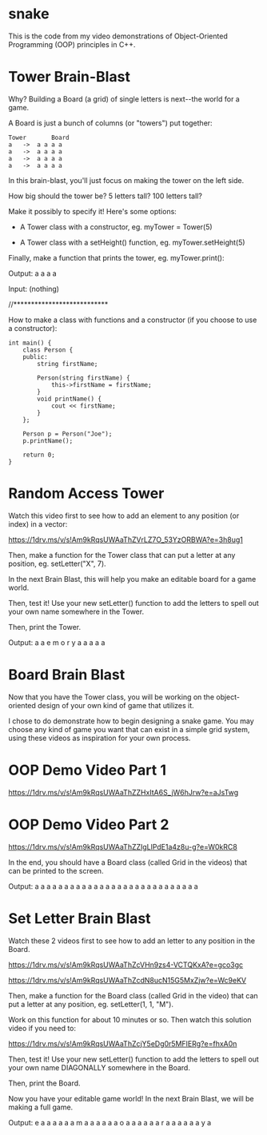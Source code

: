 # snake
This is the code from my video demonstrations of Object-Oriented Programming (OOP) principles in C++.

# Tower Brain-Blast

Why? Building a Board (a grid) of single letters
is next--the world for a game.

A Board is just a bunch of columns
(or "towers") put together:

	Tower		Board
	a	->	a a a a
	a	->	a a a a
	a	->	a a a a
	a	->	a a a a

In this brain-blast, you'll just focus on making
the tower on the left side.

How big should the tower be? 5 letters tall?
100 letters tall?

Make it possibly to specify it! Here's some options:

* A Tower class with a constructor, eg. myTower = Tower(5)

* A Tower class with a setHeight() function, eg.
	myTower.setHeight(5)
	
Finally, make a function that prints the tower,
eg. myTower.print():

Output:
	a
	a
	a
	a
	
Input:
	(nothing)



//***************************

How to make a class with functions and a
constructor (if you choose to use a constructor):

	int main() {
		class Person {
		public:
			string firstName;

			Person(string firstName) {
				this->firstName = firstName;
			}
			void printName() {
				cout << firstName;
			}
		};

		Person p = Person("Joe");
		p.printName();

		return 0;
	}

# Random Access Tower

Watch this video first to see how to add an
element to any position (or index) in a vector:

https://1drv.ms/v/s!Am9kRqsUWAaThZVrLZ7O_53YzORBWA?e=3h8ug1

Then, make a function for the Tower class that can
put a letter at any position, eg. setLetter("X", 7).

In the next Brain Blast, this will help you
make an editable board for a game world.

Then, test it! Use your new setLetter() function to
add the letters to spell out your own name
somewhere in the Tower.

Then, print the Tower.

Output:
	a
	a
	e
	m
	o
	r
	y
	a
	a
	a
	a
	a

# Board Brain Blast

Now that you have the Tower class, you will be working on the 
object-oriented design of your own kind of game that utilizes it.

I chose to do demonstrate how
to begin designing a snake game. You may choose any kind of game you
want that can exist in a simple grid system, using these videos as
inspiration for your own process.

# OOP Demo Video Part 1
<a href="https://1drv.ms/v/s!Am9kRqsUWAaThZZHxItA6S_jW6hJrw?e=aJsTwg">https://1drv.ms/v/s!Am9kRqsUWAaThZZHxItA6S_jW6hJrw?e=aJsTwg<a>

# OOP Demo Video Part 2
<a href="https://1drv.ms/v/s!Am9kRqsUWAaThZZIgLlPdE1a4z8u-g?e=W0kRC8">https://1drv.ms/v/s!Am9kRqsUWAaThZZIgLlPdE1a4z8u-g?e=W0kRC8<a>

In the end, you should have a Board class (called Grid
in the videos) that can be printed to the screen.

Output:
	a a a a a a a
	a a a a a a a
	a a a a a a a
	a a a a a a a

# Set Letter Brain Blast

Watch these 2 videos first to see how to add an
letter to any position in the Board.

https://1drv.ms/v/s!Am9kRqsUWAaThZcVHn9zs4-VCTQKxA?e=gco3gc

https://1drv.ms/v/s!Am9kRqsUWAaThZcdN8ucN15G5MxZjw?e=Wc9eKV

Then, make a function for the Board class (called Grid
in the video) that can put a letter at any position,
eg. setLetter(1, 1, "M").

Work on this function for about 10 minutes or so.
Then watch this solution video if you need to:

https://1drv.ms/v/s!Am9kRqsUWAaThZcjY5eDg0r5MFIERg?e=fhxA0n

Then, test it! Use your new setLetter() function to
add the letters to spell out your own name
DIAGONALLY somewhere in the Board.

Then, print the Board.

Now you have your editable game world! In the next
Brain Blast, we will be making a full game.

Output:
	e a a a a a
	a m a a a a
	a a o a a a
	a a a r a a
	a a a a y a


